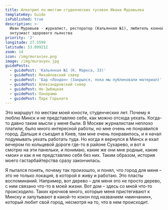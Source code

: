 ```yaml
---
title: Алкотрип по местам студенческих тусовок Ивана Муравьева
templateKey: Guide
isPublished: true
description: >-
  Иван Муравьев - журналист, ресторатор (Кальянная №1), любитель конной езды,
  энтузиаст здорового пьянства
priority: '2'
longitude: 27.5599
latitude: 53.899212
zoom: 14
icon: /img/muraviev.png
image: /img/muravyev.jpg
guidePosts:
  - guidePost: 'Кальянная №1 (К. Маркса, 33)'
  - guidePost: Михайловский сквер
  - guidePost: 'Бар «Лондон» (Закрылся, пока мы публиковали материал)'
  - guidePost: Александровский сквер
  - guidePost: Не-Зыбицкая
  - guidePost: Панорама
  - guidePost: Парк Горького
---
```


Это маршрут по местам моей юности, студенческих лет. Почему я люблю Минск и не представляю себе, как можно отсюда уехать. Когда-то давно такие мысли у меня были. В Москве журналистам неплохо платили, было много интересной работы, но мне очень не понравился город. Дальше я съездил в Киев, там мне очень понравилось, и я начал подумывать уехать работать туда. Но когда я вернулся в Минск и ехал вечером по кольцевой дороге где-то в районе Сухарево, и вот я смотрю на эти панельки, и понимаю, какие же они мне родные, какие «мои» и как я не представляю себя без них. Таким образом, история моего гастарбайтерства сразу закончилась.

Я пытался понять, почему так произошло, и понял, что город для меня – это не только локация, в которой я живу и работаю. Это пласты воспоминаний. Например, вот дерево – для меня это не просто дерево, с ним связано что-то в моей жизни. Вот дом – здесь со мной что-то происходило. Таких крючков много, которые меня пристегивают к Минску и запутывают в какой-то кокон под названием «минчанин», который любит свой город, несмотря на то, что в нем происходит.

